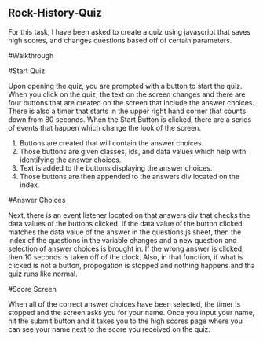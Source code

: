## Rock-History-Quiz

For this task, I have been asked to create a quiz using javascript that saves high scores, and changes questions based off of certain parameters. 

#Walkthrough

#Start Quiz

Upon opening the quiz, you are prompted with a button to start the quiz. When you click on the quiz, the text on the screen changes and there are four buttons that are created on the screen that include the answer choices. There is also a timer that starts in the upper right hand corner that counts down from 80 seconds. When the Start Button is clicked, there are a series of events that happen which change the look of the screen. 

1. Buttons are created that will contain the answer choices. 
2. Those buttons are given classes, ids, and data values which help with identifying the answer choices. 
3. Text is added to the buttons displaying the answer choices. 
4. Those buttons are then appended to the answers div located on the index.

#Answer Choices

Next, there is an event listener located on that answers div that checks the data values of the buttons clicked. If the data value of the button clicked matches the data value of the answer in the questions.js sheet, then the index of the questions in the variable changes and a new question and selection of answer choices is brought in. If the wrong answer is clicked, then 10 seconds is taken off of the clock. Also, in that function, if what is clicked is not a button, propogation is stopped and nothing happens and tha quiz runs like normal. 

#Score Screen

When all of the correct answer choices have been selected, the timer is stopped and the screen asks you for your name. Once you input your name, hit the submit button and it takes you to the high scores page where you can see your name next to the score you received on the quiz. 